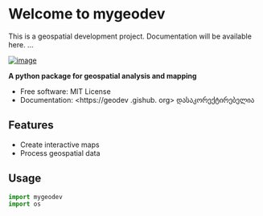 # Welcome to mygeodev

This is a geospatial development project. Documentation will be available here.
...



[![image](https://img.shields.io/pypi/v/geodev.svg)](https://pypi.python.org/pypi/geodev)

**A python package for geospatial analysis and mapping**

-   Free software: MIT License
-   Documentation: <https://geodev .gishub. org> დასაკორექტირებელია

## Features

-   Create interactive maps
-   Process geospatial data

## Usage

```python
import mygeodev
import os
```
